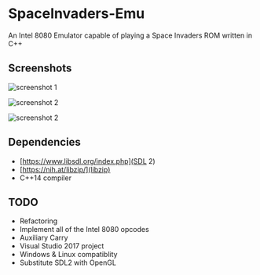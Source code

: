 # SpaceInvaders-Emu

An Intel 8080 Emulator capable of playing a Space Invaders ROM written in C++

## Screenshots
![screenshot 1](https://raw.githubusercontent.com/hugo19941994/SpaceInvaders-Emu/master/images/Capture.PNG)

![screenshot 2](https://raw.githubusercontent.com/hugo19941994/SpaceInvaders-Emu/master/images/Capture2.PNG)

![screenshot 2](https://raw.githubusercontent.com/hugo19941994/SpaceInvaders-Emu/master/images/Capture3.PNG)

## Dependencies
* [https://www.libsdl.org/index.php](SDL 2)
* [https://nih.at/libzip/](libzip)
* C++14 compiler

## TODO
* Refactoring
* Implement all of the Intel 8080 opcodes
* Auxiliary Carry
* Visual Studio 2017 project
* Windows & Linux compatiblity
* Substitute SDL2 with OpenGL
